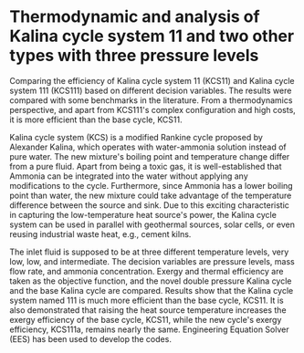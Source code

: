 # Thermodynamic and analysis of Kalina cycle system 11 and two other types with three pressure levels
Comparing the efficiency of Kalina cycle system 11 (KCS11) and Kalina cycle system 111 (KCS111) based on different decision variables. The results were compared with some benchmarks in the literature. From a thermodynamics perspective, and apart from KCS111's complex configuration and high costs, it is more efficient than the base cycle, KCS11.

Kalina cycle system (KCS) is a modified Rankine cycle proposed by Alexander Kalina, which operates with water-ammonia solution instead of pure water. The new mixture's boiling point and temperature change differ from a pure fluid. Apart from being a toxic gas, it is well-established that Ammonia can be integrated into the water without applying any modifications to the cycle. Furthermore, since Ammonia has a lower boiling point than water, the new mixture could take advantage of the temperature difference between the source and sink. Due to this exciting characteristic in capturing the low-temperature heat source's power, the Kalina cycle system can be used in parallel with geothermal sources, solar cells, or even reusing industrial waste heat, e.g., cement kilns.

The inlet fluid is supposed to be at three different temperature levels, very low, low, and intermediate. The decision variables are pressure levels, mass flow rate, and ammonia concentration. Exergy and thermal efficiency are taken as the objective function, and the novel double pressure Kalina cycle and the base Kalina cycle are compared. Results show that the Kalina cycle system named 111 is much more efficient than the base cycle, KCS11. It is also demonstrated that raising the heat source temperature increases the exergy efficiency of the base cycle, KCS11, while the new cycle's exergy efficiency, KCS111a, remains nearly the same. Engineering Equation Solver (EES) has been used to develop the codes.
